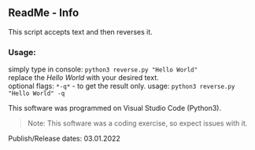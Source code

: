 ## ReadMe - Info

This script accepts text and then reverses it.


### Usage:
  simply type in console: ```python3 reverse.py "Hello World"```  
  replace the *Hello World* with your desired text.  
  optional flags: `*-q*` -  to get the result only.
  usage: ```python3 reverse.py "Hello World" -q```  


This software was programmed on Visual Studio Code (Python3).
> Note: This software was a coding exercise, so expect issues with it.



Publish/Release dates: 03.01.2022
